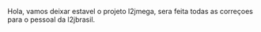 Hola, vamos deixar estavel o projeto l2jmega, sera feita todas as correçoes para o pessoal da l2jbrasil.
